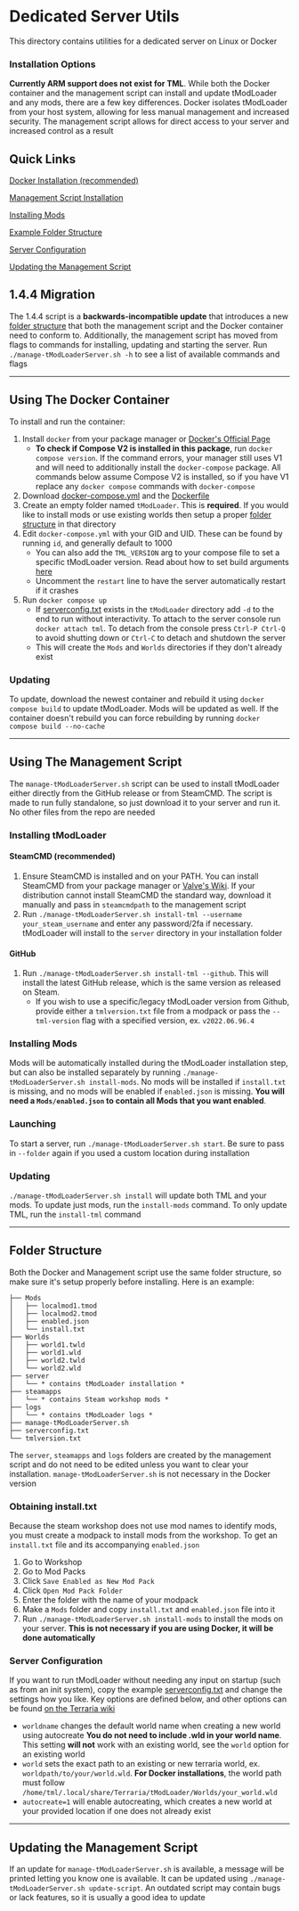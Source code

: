 # Dedicated Server Utils
This directory contains utilities for a dedicated server on Linux or Docker

### Installation Options
**Currently ARM support does not exist for TML**. While both the Docker container and the management script can install and update tModLoader and any mods, there are a few key differences. Docker isolates tModLoader from your host system, allowing for less manual management and increased security. The management script allows for direct access to your server and increased control as a result

## Quick Links
[Docker Installation (recommended)](#using-the-docker-container)

[Management Script Installation](#using-the-management-script)

[Installing Mods](#mod-installation)

[Example Folder Structure](#folder-structure)

[Server Configuration](#server-configuration)

[Updating the Management Script](#updating-the-management-script)

## 1.4.4 Migration
The 1.4.4 script is a **backwards-incompatible update** that introduces a new [folder structure](#folder-structure) that both the management script and the Docker container need to conform to. Additionally, the management script has moved from flags to commands for installing, updating and starting the server. Run `./manage-tModLoaderServer.sh -h` to see a list of available commands and flags

---

## Using The Docker Container
To install and run the container:
1. Install `docker` from your package manager or [Docker's Official Page](https://docs.docker.com/engine/install/)
   * **To check if Compose V2 is installed in this package**, run `docker compose version`. If the command errors, your manager still uses V1 and will need to additionally install the `docker-compose` package. All commands below assume Compose V2 is installed, so if you have V1 replace any `docker compose` commands with `docker-compose`
2. Download [docker-compose.yml](https://github.com/tModLoader/tModLoader/tree/1.4.4/patches/tModLoader/Terraria/release_extras/DedicatedServerUtils/docker-compose.yml) and the [Dockerfile](https://github.com/tModLoader/tModLoader/tree/1.4.4/patches/tModLoader/Terraria/release_extras/DedicatedServerUtils/Dockerfile)
3. Create an empty folder named `tModLoader`. This is **required**. If you would like to install mods or use existing worlds then setup a proper [folder structure](#folder-structure) in that directory
4. Edit `docker-compose.yml` with your GID and UID. These can be found by running `id`, and generally default to 1000
   * You can also add the `TML_VERSION` arg to your compose file to set a specific tModLoader version. Read about how to set build arguments [here](https://docs.docker.com/compose/compose-file/build/#args)
   * Uncomment the `restart` line to have the server automatically restart if it crashes
5. Run `docker compose up`
   * If [serverconfig.txt](#server-configuration) exists in the `tModLoader` directory add `-d` to the end to run without interactivity. To attach to the server console run `docker attach tml`. To detach from the console press `Ctrl-P Ctrl-Q` to avoid shutting down or `Ctrl-C` to detach and shutdown the server
   * This will create the `Mods` and `Worlds` directories if they don't already exist

### Updating
To update, download the newest container and rebuild it using `docker compose build` to update tModLoader. Mods will be updated as well. If the container doesn't rebuild you can force rebuilding by running `docker compose build --no-cache`

---

## Using The Management Script
The `manage-tModLoaderServer.sh` script can be used to install tModLoader either directly from the GitHub release or from SteamCMD. The script is made to run fully standalone, so just download it to your server and run it. No other files from the repo are needed

### Installing tModLoader
#### SteamCMD (recommended)
1. Ensure SteamCMD is installed and on your PATH. You can install SteamCMD from your package manager or [Valve's Wiki](https://developer.valvesoftware.com/wiki/SteamCMD). If your distribution cannot install SteamCMD the standard way, download it manually and pass in `steamcmdpath` to the management script
2. Run `./manage-tModLoaderServer.sh install-tml --username your_steam_username` and enter any password/2fa if necessary. tModLoader will install to the `server` directory in your installation folder

#### GitHub
1. Run `./manage-tModLoaderServer.sh install-tml --github`. This will install the latest GitHub release, which is the same version as released on Steam. 
   * If you wish to use a specific/legacy tModLoader version from Github, provide either a `tmlversion.txt` file from a modpack or pass the `--tml-version` flag with a specified version, ex. `v2022.06.96.4`

### Installing Mods
Mods will be automatically installed during the tModLoader installation step, but can also be installed separately by running `./manage-tModLoaderServer.sh install-mods`. No mods will be installed if `install.txt` is missing, and no mods will be enabled if `enabled.json` is missing. **You will need a `Mods/enabled.json` to contain all Mods that you want enabled**. 

### Launching
To start a server, run `./manage-tModLoaderServer.sh start`. Be sure to pass in `--folder` again if you used a custom location during installation

### Updating
`./manage-tModLoaderServer.sh install` will update both TML and your mods. To update just mods, run the `install-mods` command. To only update TML, run the `install-tml` command

---

## Folder Structure
Both the Docker and Management script use the same folder structure, so make sure it's setup properly before installing. Here is an example:

```
├── Mods
│   ├── localmod1.tmod
│   ├── localmod2.tmod
│   ├── enabled.json
│   └── install.txt
├── Worlds
│   ├── world1.twld
│   ├── world1.wld
│   ├── world2.twld
│   └── world2.wld
├── server
│   └── * contains tModLoader installation *
├── steamapps
│   └── * contains Steam workshop mods *
├── logs
│   └── * contains tModLoader logs *
├── manage-tModLoaderServer.sh
├── serverconfig.txt
└── tmlversion.txt
```
The `server`, `steamapps` and `logs` folders are created by the management script and do not need to be edited unless you want to clear your installation. `manage-tModLoaderServer.sh` is not necessary in the Docker version

### Obtaining install.txt
Because the steam workshop does not use mod names to identify mods, you must create a modpack to install mods from the workshop. To get an `install.txt` file and its accompanying `enabled.json`
1. Go to Workshop
2. Go to Mod Packs
3. Click `Save Enabled as New Mod Pack`
4. Click `Open Mod Pack Folder`
5. Enter the folder with the name of your modpack
6. Make a `Mods` folder and copy `install.txt` and `enabled.json` file into it
7. Run `./manage-tModLoaderServer.sh install-mods` to install the mods on your server. **This is not necessary if you are using Docker, it will be done automatically**

### Server Configuration
If you want to run tModLoader without needing any input on startup (such as from an init system), copy the example [serverconfig.txt](https://github.com/tModLoader/tModLoader/tree/1.4.4/patches/tModLoader/Terraria/release_extras/serverconfig.txt) and change the settings how you like. Key options are defined below, and other options can be found [on the Terraria wiki](https://terraria.wiki.gg/wiki/Server#Server_config_file)
* `worldname` changes the default world name when creating a new world using autocreate **You do not need to include .wld in your world name**. This setting **will not** work with an existing world, see the `world` option for an existing world
* `world` sets the exact path to an existing or new terraria world, ex. `worldpath/to/your/world.wld`. **For Docker installations**, the world path must follow `/home/tml/.local/share/Terraria/tModLoader/Worlds/your_world.wld`
* `autocreate=1` will enable autocreating, which creates a new world at your provided location if one does not already exist

---

## Updating the Management Script
If an update for `manage-tModLoaderServer.sh` is available, a message will be printed letting you know one is available. It can be updated using `./manage-tModLoaderServer.sh update-script`. An outdated script may contain bugs or lack features, so it is usually a good idea to update
